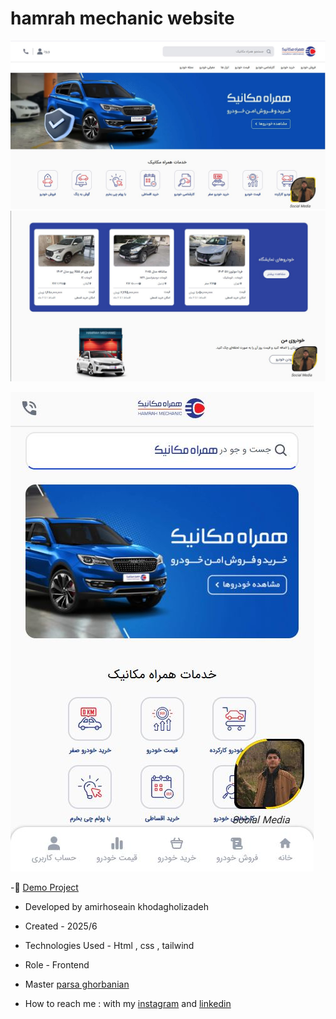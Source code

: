 # hamrah mechanic website

![viewfinal](https://github.com/amirhoseain-khodagholizadeh-web/hamrah-mechanic-website/blob/main/img/Capture.JPG)
![viewfinal](https://github.com/amirhoseain-khodagholizadeh-web/hamrah-mechanic-website/blob/main/img/Capture2.JPG)

![viewfinal](https://github.com/amirhoseain-khodagholizadeh-web/hamrah-mechanic-website/blob/main/img/Capture3.JPG)

-🔗 [Demo Project](https://amirhoseain-khodagholizadeh-web.github.io/hamrah-mechanic-website/)

- Developed by amirhoseain khodagholizadeh

- Created - 2025/6

- Technologies Used - Html , css , tailwind

- Role - Frontend

- Master [parsa ghorbanian](https://github.com/parsaGhorbanian)

- How to reach me : with my [instagram](https://instagram.com/amirhoseain_kh.dev) and [linkedin](https://www.linkedin.com/in/amirhoseain-khodagholizadeh-web/)
